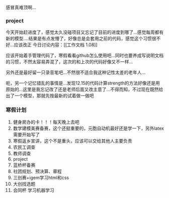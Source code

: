 感冒真难顶啊...
### project
今天开始赶进度了，感觉太久没碰项目又忘记了目前的进度到哪了...感觉每周都有新的模型....结果是有点发懵了，好像总是会套用之前的代码，感觉这个习惯很不好...应该改正
今日讨论内容：[[工作文档 1.08]]

应该开始着手管理代码了，寒假看看github怎么使用吧...同时也要养成写说明文档的习惯，不然太容易弄混了，这次的和上次的代码好像又不一样...

另外还是最好留一只录音笔吧...不然很不适合我这种记性太差的老年人...

呃，另一个记忆错乱的事情是...发现12.15的代码计算strength的方法好像还是用原始的...这里是我忘记改了还是老师后面又改主意了...不得而知，不过现在既然给出了一个模型，那就先按最新的试着做一做吧

### 寒假计划
1. 健身房办的卡！！！每天晚上去吧
2. 数学建模美赛备赛，这个还挺重要的，元胞自动机最好还是学一下，另外latex需要开始写了
3. 寒假返乡宣讲，这个不是重头，应该可以交给其他人主要负责
4. 农民工调查
5. 教师调查
6. project
7. 蓝桥杯备赛
8. 社团规划、预决算、章程
9. 三创赛+igem学习html和css
10. 大创找选题
11. 会同杯 学习机器学习

